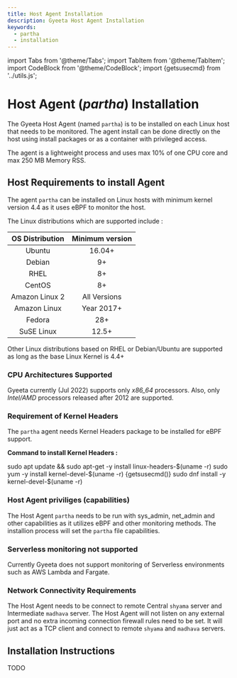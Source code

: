 ```yaml
---
title: Host Agent Installation
description: Gyeeta Host Agent Installation
keywords:
  - partha
  - installation
---
```


import Tabs from '@theme/Tabs';
import TabItem from '@theme/TabItem';
import CodeBlock from '@theme/CodeBlock';
import {getsusecmd} from '../utils.js';

# Host Agent (*partha*) Installation

The Gyeeta Host Agent (named `partha`) is to be installed on each Linux host that needs to be monitored. 
The agent install can be done directly on the host using install packages or as a container with privileged access.

The agent is a lightweight process and uses max 10% of one CPU core and max 250 MB Memory RSS.

## Host Requirements to install Agent

The agent `partha` can be installed on Linux hosts with minimum kernel version 4.4 as it uses eBPF to monitor the host. 

The Linux distributions which are supported include :

| OS Distribution | Minimum version |
| :-------------: | :-------------: |
| Ubuntu | 16.04+ |
| Debian | 9+ |
| RHEL | 8+ |
| CentOS | 8+ |
| Amazon Linux 2 | All Versions |
| Amazon Linux | Year 2017+ |
| Fedora | 28+ |
| SuSE Linux | 12.5+ |

Other Linux distributions based on RHEL or Debian/Ubuntu are supported as long as the base Linux Kernel is 4.4+

### CPU Architectures Supported 

Gyeeta currently (Jul 2022) supports only *x86_64* processors. Also, only *Intel/AMD* processors released after 2012 are supported.

### Requirement of Kernel Headers

The `partha` agent needs Kernel Headers package to be installed for eBPF support. 

**Command to install Kernel Headers :**


<Tabs>
<TabItem value="UbuntuDebian" label="Ubuntu / Debian" default>
<CodeBlock language="sh">
sudo apt update && sudo apt-get -y install linux-headers-$(uname -r)
</CodeBlock>
</TabItem>

<TabItem value="rhel" label="RHEL / CentOS / Amazon Linux">
<CodeBlock language="sh">
sudo yum -y install kernel-devel-$(uname -r)
</CodeBlock>
</TabItem>

<TabItem value="suse" label="SuSE / OpenSuSE">
<CodeBlock language="sh">
{getsusecmd()}  
</CodeBlock>
</TabItem>

<TabItem value="fedora" label="Fedora Linux">
<CodeBlock language="sh">
sudo dnf install -y kernel-devel-$(uname -r)
</CodeBlock>
</TabItem>

</Tabs>

### Host Agent priviliges (capabilities)

The Host Agent `partha` needs to be run with sys_admin, net_admin and other capabilities as it utilizes eBPF and other monitoring methods. 
The installion process will set the `partha` file capabilities.

### Serverless monitoring not supported

Currently Gyeeta does not support monitoring of Serverless environments such as AWS Lambda and Fargate.

### Network Connectivity Requirements

The Host Agent needs to be connect to remote Central `shyama` server and Intermediate `madhava` server. The Host Agent will not listen on any
external port and no extra incoming connection firewall rules need to be set. It will just act as a TCP client and connect to remote `shyama`
and `madhava` servers.

## Installation Instructions

TODO


